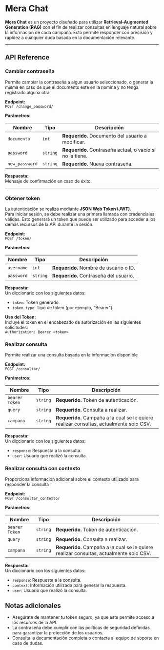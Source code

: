 # Mera Chat

**Mera Chat** es un proyecto diseñado para utilizar **Retrieval-Augmented Generation (RAG)** con el fin de realizar consultas en lenguaje natural sobre la información de cada campaña. Esto permite responder con precisión y rapidez a cualquier duda basada en la documentación relevante.

---

## API Reference

### Cambiar contraseña

Permite cambiar la contraseña a algun usuario seleccionado, o generar la misma en caso de que el documento este en la nomina y no tenga registrado alguna otra

**Endpoint:**  
`POST /change_password/`

**Parámetros:**

| Nombre         | Tipo      | Descripción                                               |
|----------------|-----------|-----------------------------------------------------------|
| `documento`    | `int`     | **Requerido.** Documento del usuario a modificar.         |
| `password`     | `string`  | **Requerido.** Contraseña actual, o vacío si no la tiene. |
| `new_password` | `string`  | **Requerido.** Nueva contraseña.                          |

**Respuesta:**  
Mensaje de confirmación en caso de éxito.

---

### Obtener token

La autenticación se realiza mediante **JSON Web Token (JWT)**.  
Para iniciar sesión, se debe realizar una primera llamada con credenciales válidas. Esto generará un token que puede ser utilizado para acceder a los demás recursos de la API durante la sesión.

**Endpoint:**  
`POST /token/`

**Parámetros:**

| Nombre      | Tipo      | Descripción                             |
|-------------|-----------|-----------------------------------------|
| `username`  | `int`     | **Requerido.** Nombre de usuario o ID.  |
| `password`  | `string`  | **Requerido.** Contraseña del usuario.  |

**Respuesta:**  
Un diccionario con los siguientes datos:  
- `token`: Token generado.  
- `token_type`: Tipo de token (por ejemplo, "Bearer").  

**Uso del Token:**  
Incluye el token en el encabezado de autorización en las siguientes solicitudes:  
`Authorization: Bearer <token>`

### Realizar consulta

Permite realizar una consulta basada en la información disponible

**Endpoint:**  
`POST /consultar/`

**Parámetros:**

| Nombre      | Tipo      | Descripción                             |
|-------------|-----------|-----------------------------------------|
| `bearer Token`  | `string`     | **Requerido.** Token de autenticación.  |
| `query`  | `string`  | **Requerido.** Consulta a realizar.  |
| `campana`  | `string`  | **Requerido.** Campaña a la cual se le quiere realizar consultas, actualmente solo CSV.  |

**Respuesta:**  
Un diccionario con los siguientes datos:  
- `response`: Respuesta a la consulta.  
- `user`: Usuario que realizó la consulta.  

### Realizar consulta con contexto

Proporciona información adicional sobre el contexto utilizado para responder la consulta

**Endpoint:**  
`POST /consultar_contexto/`

**Parámetros:**

| Nombre      | Tipo      | Descripción                             |
|-------------|-----------|-----------------------------------------|
| `bearer Token`  | `string`     | **Requerido.** Token de autenticación.  |
| `query`  | `string`  | **Requerido.** Consulta a realizar.  |
| `campana`  | `string`  | **Requerido.** Campaña a la cual se le quiere realizar consultas, actualmente solo CSV.  |

**Respuesta:**  
Un diccionario con los siguientes datos:  
- `response`: Respuesta a la consulta.  
- `context`: Información utilizada para generar la respuesta.  
- `user`: Usuario que realizó la consulta.  

## Notas adicionales

- Asegúrate de mantener tu token seguro, ya que este permite acceso a los recursos de la API.  
- La contraseña debe cumplir con las políticas de seguridad definidas para garantizar la protección de los usuarios.  
- Consulta la documentación completa o contacta al equipo de soporte en caso de dudas.

